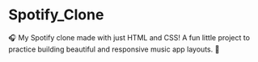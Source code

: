 # Spotify_Clone
🎧 My Spotify clone made with just HTML and CSS! A fun little project to practice building beautiful and responsive music app layouts. 💚
